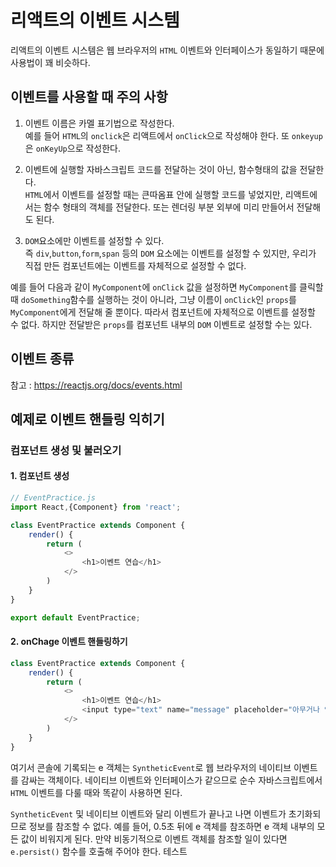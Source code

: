 # 리액트의 이벤트 시스템

리액트의 이벤트 시스템은 웹 브라우저의 `HTML` 이벤트와 인터페이스가 동일하기 때문에 사용법이 꽤 비슷하다.

## 이벤트를 사용할 때 주의 사항

1. 이벤트 이름은 카멜 표기법으로 작성한다.  
예를 들어 `HTML`의 `onclick`은 리액트에서 `onClick`으로 작성해야 한다. 또 `onkeyup`은 `onKeyUp`으로 작성한다.

2. 이벤트에 실행할 자바스크립트 코드를 전달하는 것이 아닌, 함수형태의 값을 전달한다.  
`HTML`에서 이벤트를 설정할 때는 큰따옴표 안에 실행할 코드를 넣었지만, 리액트에서는 함수 형태의 객체를 전달한다.
또는 렌더링 부분 외부에 미리 만들어서 전달해도 된다.

3. `DOM`요소에만 이벤트를 설정할 수 있다.  
즉 `div`,`button`,`form`,`span` 등의 `DOM` 요소에는 이벤트를 설정할 수 있지만, 우리가 직접 만든
컴포넌트에는 이벤트를 자체적으로 설정할 수 없다.

예를 들어 다음과 같이 `MyComponent`에 `onClick` 값을 설정하면 `MyComponent`를 클릭할 때 `doSomething`함수를 실행하는 것이 아니라,
그냥 이름이 `onClick`인 `props`를 `MyComponent`에게 전달해 줄 뿐이다.
따라서 컴포넌트에 자체적으로 이벤트를 설정할 수 없다. 하지만 전달받은 `props`를 컴포넌트 내부의 `DOM` 이벤트로 설정할 수는 있다.

> <div onClick={this.props.onClick}></div>

## 이벤트 종류

참고 : https://reactjs.org/docs/events.html

## 예제로 이벤트 핸들링 익히기

### 컴포넌트 생성 및 불러오기

#### 1. 컴포넌트 생성

```javascript
// EventPractice.js
import React,{Component} from 'react';

class EventPractice extends Component {
    render() {
        return (
            <>
                <h1>이벤트 연습</h1>
            </>
        )
    }
}

export default EventPractice;
```

#### 2. onChage 이벤트 핸들링하기

```javascript
class EventPractice extends Component {
    render() {
        return (
            <>
                <h1>이벤트 연습</h1>
                <input type="text" name="message" placeholder="아무거나 입력해 보세요" onChange={(e) => {console.log(e);}} />
            </>
        )
    }
}
```

여기서 콘솔에 기록되는 e 객체는 `SyntheticEvent`로 웹 브라우저의 네이티브 이벤트를 감싸는 객체이다.
네이티브 이벤트와 인터페이스가 같으므로 순수 자바스크립트에서 `HTML` 이벤트를 다룰 때와 똑같이 사용하면 된다.

`SyntheticEvent` 및 네이티브 이벤트와 달리 이벤트가 끝나고 나면 이벤트가 초기화되므로 정보를 참조할 수 없다.
예를 들어, 0.5초 뒤에 e 객체를 참조하면 e 객체 내부의 모든 값이 비워지게 된다.
만약 비동기적으로 이벤트 객체를 참조할 일이 있다면 `e.persist()` 함수를 호출해 주어야 한다.
테스트